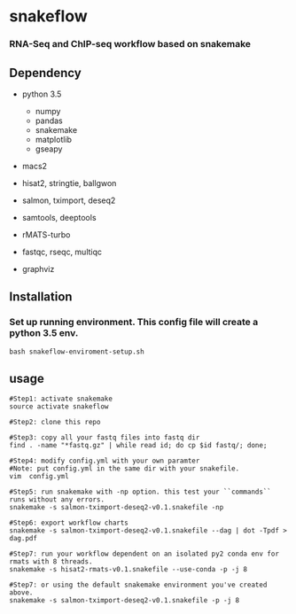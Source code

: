 # snakeflow

### RNA-Seq and ChIP-seq workflow based on snakemake

## Dependency
* python 3.5
  - numpy
  - pandas
  - snakemake
  - matplotlib
  - gseapy

* macs2
* hisat2, stringtie, ballgwon
* salmon, tximport, deseq2
* samtools, deeptools
* rMATS-turbo
* fastqc, rseqc, multiqc
* graphviz


## Installation

### Set up running environment. This config file will create a python 3.5 env.

    bash snakeflow-enviroment-setup.sh
    
## usage
    
    #Step1: activate snakemake
    source activate snakeflow

    #Step2: clone this repo
    
    #Step3: copy all your fastq files into fastq dir
    find . -name "*fastq.gz" | while read id; do cp $id fastq/; done;
    
    #Step4: modify config.yml with your own paramter
    #Note: put config.yml in the same dir with your snakefile.
    vim  config.yml

    #Step5: run snakemake with -np option. this test your ``commands`` runs without any errors.
    snakemake -s salmon-tximport-deseq2-v0.1.snakefile -np

    #Step6: export workflow charts
    snakemake -s salmon-tximport-deseq2-v0.1.snakefile --dag | dot -Tpdf > dag.pdf

    #Step7: run your workflow dependent on an isolated py2 conda env for rmats with 8 threads.
    snakemake -s hisat2-rmats-v0.1.snakefile --use-conda -p -j 8

    #Step7: or using the default snakemake environment you've created above.
    snakemake -s salmon-tximport-deseq2-v0.1.snakefile -p -j 8
